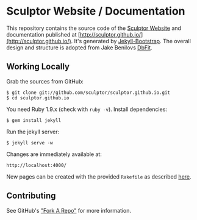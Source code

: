 Sculptor Website / Documentation
================================

This repository contains the source code of the [Sculptor Website](http://sculptorgenerator.org/) and documentation published at [http://sculptor.github.io/](http://sculptor.github.io/). It's generated by [Jekyll-Bootstrap](http://jekyllbootstrap.com). The overall design and structure is adopted from Jake Benilovs [DbFit](http://benilovj.github.io/dbfit/).


Working Locally
---------------

Grab the sources from GitHub:

    $ git clone git://github.com/sculptor/sculptor.github.io.git
    $ cd sculptor.github.io

You need Ruby 1.9.x (check with ```ruby -v```). Install dependencies:

    $ gem install jekyll

Run the jekyll server:

    $ jekyll serve -w

Changes are immediately available at:

    http://localhost:4000/

New pages can be created with the provided ```Rakefile``` as described [here](http://jekyllbootstrap.com/usage/jekyll-quick-start.html#3_create_a_page).


Contributing
------------

See GitHub's ["Fork A Repo"](https://help.github.com/articles/fork-a-repo "Forking a project") for more information.
